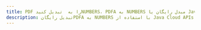 ---title: PDF را به  تبدیل کنیدNUMBERS، PDFA به NUMBERS مبدل رایگان یا Java SDKdescription: تبدیل رایگانPDFA به NUMBERS با استفاده از Java Cloud APIs & SDK همچنین اسناد PDF را در Cloud ایجاد، ویرایش و رندر کنید.---